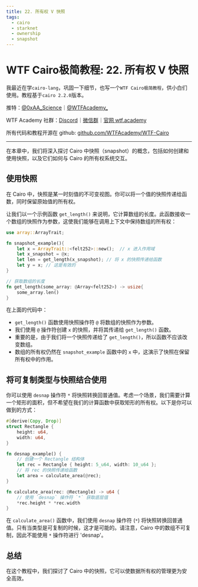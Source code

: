 ```yaml
---
title: 22. 所有权 V 快照
tags:
  - cairo
  - starknet
  - ownership
  - snapshot
---
```


# WTF Cairo极简教程: 22. 所有权 V 快照

我最近在学`cairo-lang`，巩固一下细节，也写一个`WTF Cairo极简教程`，供小白们使用。教程基于`cairo 2.2.0`版本。

推特：[@0xAA_Science](https://twitter.com/0xAA_Science)｜[@WTFAcademy_](https://twitter.com/WTFAcademy_)

WTF Academy 社群：[Discord](https://discord.gg/5akcruXrsk)｜[微信群](https://docs.google.com/forms/d/e/1FAIpQLSe4KGT8Sh6sJ7hedQRuIYirOoZK_85miz3dw7vA1-YjodgJ-A/viewform?usp=sf_link)｜[官网 wtf.academy](https://wtf.academy)

所有代码和教程开源在 github: [github.com/WTFAcademy/WTF-Cairo](https://github.com/WTFAcademy/WTF-Cairo)

---

在本章中，我们将深入探讨 Cairo 中快照（snapshot）的概念，包括如何创建和使用快照，以及它们如何与 Cairo 的所有权系统交互。

## 使用快照

在 Cairo 中，快照是某一时刻值的不可变视图。你可以将一个值的快照传递给函数，同时保留原始值的所有权。

让我们以一个示例函数 `get_length()` 来说明，它计算数组的长度。此函数接收一个数组的快照作为参数，这使我们能够在调用上下文中保持数组的所有权：

```rust
use array::ArrayTrait;

fn snapshot_example(){
    let x = ArrayTrait::<felt252>::new();  // x 进入作用域
    let x_snapshot = @x;
    let len = get_length(x_snapshot); // 将 x 的快照传递给函数
    let y = x; // 这是有效的     
}

// 获取数组的长度
fn get_length(some_array: @Array<felt252>) -> usize{
    some_array.len()
}
```

在上面的代码中：

- `get_length()` 函数使用快照操作符 `@` 将数组的快照作为参数。
- 我们使用 `@` 操作符创建 `x` 的快照，并将其传递给 `get_length()` 函数。
- 重要的是，由于我们将一个快照传递给了 `get_length()`，所以函数不应该改变数组。
- 数组的所有权仍然在 `snapshot_example` 函数中的 `x` 中，这演示了快照在保留所有权中的作用。

## 将可复制类型与快照结合使用

你可以使用 `desnap` 操作符 `*` 将快照转换回普通值。考虑一个场景，我们需要计算一个矩形的面积，但不希望在我们的计算函数中获取矩形的所有权。以下是你可以做到的方式：

```rust
#[derive(Copy, Drop)]
struct Rectangle {
    height: u64,
    width: u64,
}

fn desnap_example() {
    // 创建一个 Rectangle 结构体
    let rec = Rectangle { height: 5_u64, width: 10_u64 };
    // 将 rec 的快照传递给函数
    let area = calculate_area(@rec);
}

fn calculate_area(rec: @Rectangle) -> u64 {
    // 使用 `desnap` 操作符 `*` 获取底层值
    *rec.height * *rec.width
}
```

在 `calculate_area()` 函数中，我们使用 `desnap` 操作符 (`*`) 将快照转换回普通值。只有当类型是可复制的时候，这才是可能的。请注意，Cairo 中的数组不可复制，因此不能使用 `*` 操作符进行 'desnap'。

## 总结

在这个教程中，我们探讨了 Cairo 中的快照，它可以使数据所有权的管理更为安全高效。





